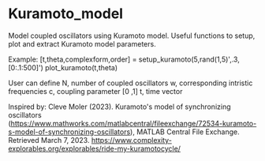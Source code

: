 # Kuramoto_model
Model coupled oscillators using Kuramoto model. Useful functions to setup, plot and extract Kuramoto model parameters.

Example:
[t,theta,complexform,order] = setup_kuramoto(5,rand(1,5)',.3,[0:.1:500]')
plot_kuramoto(t,theta)

User can define
N, number of coupled oscillators
w, corresponding intristic frequencies
c, coupling parameter [0 ,1]
t, time vector



Inspired by:
Cleve Moler (2023). Kuramoto's model of synchronizing oscillators (https://www.mathworks.com/matlabcentral/fileexchange/72534-kuramoto-s-model-of-synchronizing-oscillators), MATLAB Central File Exchange. Retrieved March 7, 2023.
https://www.complexity-explorables.org/explorables/ride-my-kuramotocycle/
